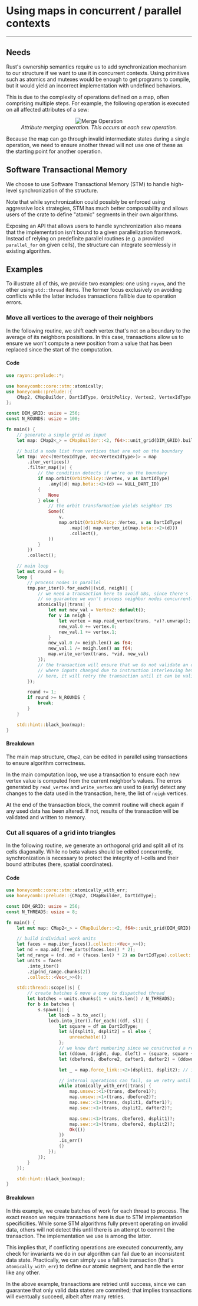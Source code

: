 # Using maps in concurrent / parallel contexts

---

## Needs

Rust's ownership semantics require us to add synchronization mechanism to our structure if we want
to use it in concurrent contexts. Using primitives such as atomics and mutexes would be enough to
get programs to compile, but it would yield an incorrect implementation with undefined behaviors.

This is due to the complexity of operations defined on a map, often comprising multiple steps.
For example, the following operation is executed on all affected attributes of a sew:

<figure style="text-align:center">
    <img src="../images/attribute_merge.svg" alt="Merge Operation" />
    <figcaption><i>Attribute merging operation. This occurs at each sew operation.</i></figcaption>
</figure>

Because the map can go through invalid intermediate states during a single operation, we need to
ensure another thread will not use one of these as the starting point for another operation.

## Software Transactional Memory

We choose to use Software Transactional Memory (STM) to handle high-level synchronization of
the structure. 

Note that while synchronization could possibly be enforced using aggressive lock strategies, STM
has much better composability and allows users of the crate to define "atomic" segments in their
own algorithms.

Exposing an API that allows users to handle synchronization also means that the implementation
isn't bound to a given parallelization framework. Instead of relying on predefinite parallel
routines (e.g. a provided `parallel_for` on given cells), the structure can integrate seemlessly
in existing algorithm. 


## Examples

To illustrate all of this, we provide two examples: one using `rayon`, and the other using
`std::thread` items. The former focus exclusively on avoiding conflicts while the latter includes
transactions fallible due to operation errors.


### Move all vertices to the average of their neighbors

In the following routine, we shift each vertex that's not on a boundary to the average of its
neighbors posisitions. In this case, transactions allow us to ensure we won't compute a new
position from a value that has been replaced since the start of the computation.


#### Code

```rust
use rayon::prelude::*;

use honeycomb::core::stm::atomically;
use honeycomb::prelude::{
    CMap2, CMapBuilder, DartIdType, OrbitPolicy, Vertex2, VertexIdType, NULL_DART_ID,
};

const DIM_GRID: usize = 256;
const N_ROUNDS: usize = 100;

fn main() {
    // generate a simple grid as input
    let map: CMap2<_> = CMapBuilder::<2, f64>::unit_grid(DIM_GRID).build().unwrap();

    // build a node list from vertices that are not on the boundary
    let tmp: Vec<(VertexIdType, Vec<VertexIdType>)> = map
        .iter_vertices()
        .filter_map(|v| {
            // the condition detects if we're on the boundary
            if map.orbit(OrbitPolicy::Vertex, v as DartIdType)
                .any(|d| map.beta::<2>(d) == NULL_DART_ID)
            {
                None
            } else {
                // the orbit transformation yields neighbor IDs
                Some((
                    v,
                    map.orbit(OrbitPolicy::Vertex, v as DartIdType)
                        .map(|d| map.vertex_id(map.beta::<2>(d)))
                        .collect(),
                ))
            }
        })
        .collect();

    // main loop
    let mut round = 0;
    loop {
        // process nodes in parallel
        tmp.par_iter().for_each(|(vid, neigh)| {
            // we need a transaction here to avoid UBs, since there's
            // no guarantee we won't process neighbor nodes concurrently
            atomically(|trans| {
                let mut new_val = Vertex2::default();
                for v in neigh {
                    let vertex = map.read_vertex(trans, *v)?.unwrap();
                    new_val.0 += vertex.0;
                    new_val.1 += vertex.1;
                }
                new_val.0 /= neigh.len() as f64;
                new_val.1 /= neigh.len() as f64;
                map.write_vertex(trans, *vid, new_val)
            });
            // the transaction will ensure that we do not validate an operation
            // where inputs changed due to instruction interleaving between threads
            // here, it will retry the transaction until it can be validated
        });

        round += 1;
        if round >= N_ROUNDS {
            break;
        }
    }

    std::hint::black_box(map);
}
```


#### Breakdown

The main map structure, `CMap2`, can be edited in parallel using transactions to ensure algorithm
correctness.

In the main computation loop, we use a transaction to ensure each new vertex value is computed from
the current neighbor's values. The errors generated by `read_vertex` and `write_vertex` are used to
(early) detect any changes to the data used in the transaction, here, the list of `neigh` vertices.

At the end of the transaction block, the commit routine will check again if any used data has been
altered. If not, results of the transaction will be validated and written to memory.

### Cut all squares of a grid into triangles

In the following routine, we generate an orthogonal grid and split all of its cells diagonally.
While no beta values should be edited concurrently, synchronization is necessary to protect the
integrity of *I*-cells and their bound attributes (here, spatial coordinates).

#### Code

```rust
use honeycomb::core::stm::atomically_with_err;
use honeycomb::prelude::{CMap2, CMapBuilder, DartIdType};

const DIM_GRID: usize = 256;
const N_THREADS: usize = 8;

fn main() {
    let mut map: CMap2<_> = CMapBuilder::<2, f64>::unit_grid(DIM_GRID).build().unwrap();

    // build individual work units
    let faces = map.iter_faces().collect::<Vec<_>>();
    let nd = map.add_free_darts(faces.len() * 2);
    let nd_range = (nd..nd + (faces.len() * 2) as DartIdType).collect::<Vec<_>>();
    let units = faces
        .into_iter()
        .zip(nd_range.chunks(2))
        .collect::<Vec<_>>();

    std::thread::scope(|s| {
        // create batches & move a copy to dispatched thread
        let batches = units.chunks(1 + units.len() / N_THREADS);
        for b in batches {
            s.spawn(|| {
                let locb = b.to_vec();
                locb.into_iter().for_each(|(df, sl)| {
                    let square = df as DartIdType;
                    let &[dsplit1, dsplit2] = sl else {
                        unreachable!()
                    };
                    // we know dart numbering since we constructed a regular grid
                    let (ddown, dright, dup, dleft) = (square, square + 1, square + 2, square + 3);
                    let (dbefore1, dbefore2, dafter1, dafter2) = (ddown, dup, dleft, dright);

                    let _ = map.force_link::<2>(dsplit1, dsplit2); // infallible

                    // internal operations can fail, so we retry until success
                    while atomically_with_err(|trans| {
                        map.unsew::<1>(trans, dbefore1)?;
                        map.unsew::<1>(trans, dbefore2)?;
                        map.sew::<1>(trans, dsplit1, dafter1)?;
                        map.sew::<1>(trans, dsplit2, dafter2)?;

                        map.sew::<1>(trans, dbefore1, dsplit1)?;
                        map.sew::<1>(trans, dbefore2, dsplit2)?;
                        Ok(())
                    })
                    .is_err()
                    {}
                });
            });
        }
    });

    std::hint::black_box(map);
}
```

#### Breakdown

In this example, we create batches of work for each thread to process. The exact reason we require
transactions here is due to STM implementation specificities. While some STM algorithms fully
prevent operating on invalid data, others will not detect this until there is an attempt to commit
the transaction. The implementation we use is among the latter.

This implies that, if conflicting operations are executed concurrently, any check for invariants
we do in our algorithm can fail due to an inconsistent data state. Practically, we can simply
use a fallible transaction (that's `atomically_with_err`) to define our atomic segment, and handle
the error like any other.

In the above example, transactions are retried until success, since we can guarantee that only
valid data states are commited; that implies transactions will eventually succeed, albeit after
many retries.

